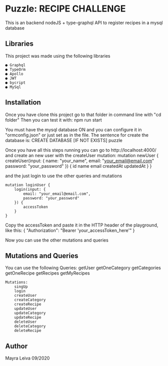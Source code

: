# Puzzle: RECIPE CHALLENGE
This is an backend nodeJS + type-graphql API to register recipes in a mysql database

## Libraries
This project was made using the following libraries
    
    ● Graphql
    ● TypeOrm
    ● Apollo
    ● JWT
    ● bycript
    ● MySql


## Installation

Once you have clone this project go to that folder in command line with "cd folder"
Then you can test it with:
    npm run start

You must have the mysql database ON and you can configure it in "ormconfig.json" or just set as in the file.
The sentence for create the database is: CREATE DATABASE [IF NOT EXISTS] puzzle

Once you have all this steps running you can go to http://localhost:4000/ and create an new user with the createUser mutation:
    mutation newUser {
        createUser(input: {
            name: "your_name",
            email: "your_email@email.com"
            password: "your_password"
        }) {
            id
            name
            email
            createdAt
            updatedAt
        }
    }

and the just login to use the other queries and mutations

    mutation loginUser {
        login(input: {
            email: "your_email@email.com",
            password: "your_password"
        }) {
            accessToken
        }
    }

Copy the accessToken and paste it in the HTTP header of the playground, like this:
{
    "Authorization": "Bearer 'your_accessToken_here'"
}

Now you can use the other mutations and queries

## Mutations and Queries
You can use the following
    Queries:
        getUser
        getOneCategory
        getCategories
        getOneRecipe
        getRecipes
        getMyRecipes

    Mutations:
        singUp
        login
        createUser
        createCategory
        createRecipe
        updateUser
        updateCategory
        updateRecipe
        deleteUser
        deleteCategory
        deleteRecipe    


## Author
Mayra Leiva 09/2020